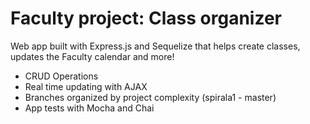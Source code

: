 # Faculty project: Class organizer #

Web app built with Express.js and Sequelize that helps create classes, updates the Faculty calendar and more!

* CRUD Operations
* Real time updating with AJAX
* Branches organized by project complexity (spirala1 - master)
* App tests with Mocha and Chai
